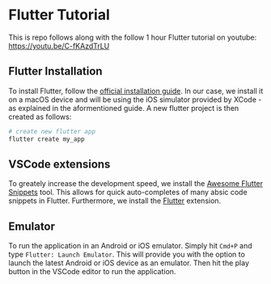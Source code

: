 # Flutter Tutorial

This is repo follows along with the follow 1 hour Flutter tutorial on youtube: https://youtu.be/C-fKAzdTrLU


## Flutter Installation

To install Flutter, follow the [official installation guide](https://docs.flutter.dev/get-started/install). In our case, we install it on a macOS device and will be using the iOS simulator provided by XCode - as explained in the aformentioned guide. A new flutter project is then created as follows:

```bash
# create new flutter app
flutter create my_app
```


## VSCode extensions

To greately increase the development speed, we install the [Awesome Flutter Snippets](https://marketplace.visualstudio.com/items?itemName=Nash.awesome-flutter-snippets) tool. This allows for quick auto-completes of many absic code snippets in Flutter. Furthermore, we install the [Flutter](https://marketplace.visualstudio.com/items?itemName=Dart-Code.flutter) extension.


## Emulator

To run the application in an Android or iOS emulator. Simply hit `Cmd+P` and type `Flutter: Launch Emulator`. This will provide you with the option to launch the latest Android or iOS device as an emulator. Then hit the play button in the VSCode editor to run the application.

